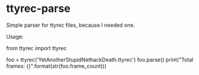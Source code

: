 # ttyrec-parse
Simple parser for ttyrec files, because I needed one.

Usage:

from ttyrec import ttyrec

foo = ttyrec('YetAnotherStupidNethackDeath.ttyrec')
foo.parse()
print("Total frames: {}".format(str(foo.frame_count)))

